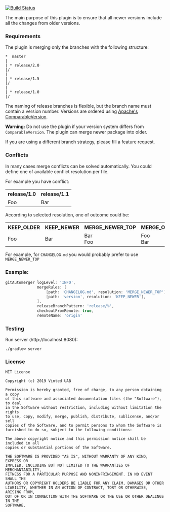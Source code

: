[![Build Status](https://ci.jenkins.io/buildStatus/icon?job=Plugins%2Fgit-automerger-plugin%2Fmaster)](https://ci.jenkins.io/job/Plugins/job/git-automerger-plugin/job/master/)

The main purpose of this plugin is to ensure that all newer versions include all the changes from older versions.

### Requirements

The plugin is merging only the branches with the following structure:
```
*  master
|
| * release/2.0
|/
|
| * release/1.5
|/
|
| * release/1.0
|/
```

The naming of release branches is flexible, but the branch name must contain a version number.
Versions are ordered using [Apache's ComparableVersion](https://github.com/apache/maven/blob/master/maven-artifact/src/main/java/org/apache/maven/artifact/versioning/ComparableVersion.java).

**Warning:** Do not use the plugin if your version system differs from `ComparableVersion`.
The plugin can merge newer package into older.

If you are using a different branch strategy, please fill a feature request.

### Conflicts

In many cases merge conflicts can be solved automatically.
You could define one of available conflict resolution per file.

<p>For example you have conflict:</p>

<table>
    <tr>
        <th>release/1.0</th>
        <th>release/1.1</th>
    </tr>
    <tr>
        <td>Foo</td>
        <td>Bar</td>
    </tr>
</table>

<p>According to selected resolution, one of outcome could be:</p>

<table>
    <tr>
        <th>KEEP_OLDER</th>
        <th>KEEP_NEWER</th>
        <th>MERGE_NEWER_TOP</th>
        <th>MERGE_OLDER_TOP</th>
    </tr>
    <tr>
        <td>Foo</td>
        <td>Bar</td>
        <td>Bar<br/>Foo</td>
        <td>Foo<br/>Bar</td>
    </tr>
</table>

For example, for `CHANGELOG.md` you would probably prefer to use `MERGE_NEWER_TOP`

### Example:
```groovy
gitAutomerger logLevel: 'INFO',
              mergeRules: [
                  [path: 'CHANGELOG.md', resolution: 'MERGE_NEWER_TOP'],
                  [path: 'version', resolution: 'KEEP_NEWER'],
              ],
              releaseBranchPattern: 'release/%',
              checkoutFromRemote: true,
              remoteName: 'origin'
```

### Testing

Run server (http://localhost:8080):
```
./gradlew server
```

### License

```
MIT License

Copyright (c) 2019 Vinted UAB

Permission is hereby granted, free of charge, to any person obtaining a copy
of this software and associated documentation files (the "Software"), to deal
in the Software without restriction, including without limitation the rights
to use, copy, modify, merge, publish, distribute, sublicense, and/or sell
copies of the Software, and to permit persons to whom the Software is
furnished to do so, subject to the following conditions:

The above copyright notice and this permission notice shall be included in all
copies or substantial portions of the Software.

THE SOFTWARE IS PROVIDED "AS IS", WITHOUT WARRANTY OF ANY KIND, EXPRESS OR
IMPLIED, INCLUDING BUT NOT LIMITED TO THE WARRANTIES OF MERCHANTABILITY,
FITNESS FOR A PARTICULAR PURPOSE AND NONINFRINGEMENT. IN NO EVENT SHALL THE
AUTHORS OR COPYRIGHT HOLDERS BE LIABLE FOR ANY CLAIM, DAMAGES OR OTHER
LIABILITY, WHETHER IN AN ACTION OF CONTRACT, TORT OR OTHERWISE, ARISING FROM,
OUT OF OR IN CONNECTION WITH THE SOFTWARE OR THE USE OR OTHER DEALINGS IN THE
SOFTWARE.
```
